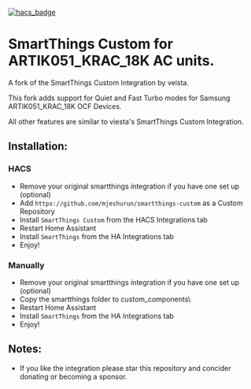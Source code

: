 [![hacs_badge](https://img.shields.io/badge/HACS-Custom-41BDF5.svg)](https://github.com/hacs/integration)
# SmartThings Custom for ARTIK051_KRAC_18K AC units.
A fork of the SmartThings Custom Integration by veista. 

This fork adds support for Quiet and Fast Turbo modes for Samsung ARTIK051_KRAC_18K OCF Devices.

All other features are similar to viesta's SmartThings Custom Integration.

## Installation:
### HACS
- Remove your original smartthings integration if you have one set up (optional)
- Add `https://github.com/mjeshurun/smartthings-custom` as a Custom Repository
- Install `SmartThings Custom` from the HACS Integrations tab
- Restart Home Assistant
- Install `SmartThings` from the HA Integrations tab
- Enjoy!

### Manually
- Remove your original smartthings integration if you have one set up (optional)
- Copy the smartthings folder to custom_components\
- Restart Home Assistant
- Install `SmartThings` from the HA Integrations tab
- Enjoy!

## Notes:
- If you like the integration please star this repository and concider donating or becoming a sponsor.

